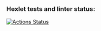 ### Hexlet tests and linter status:
[![Actions Status](https://github.com/cimoq/python-project-lvl1/workflows/hexlet-check/badge.svg)](https://github.com/cimoq/python-project-lvl1/actions)